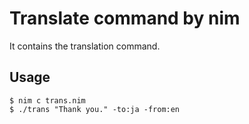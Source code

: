 # Translate command by nim

It contains the translation command.


## Usage

```
$ nim c trans.nim
$ ./trans "Thank you." -to:ja -from:en
```
